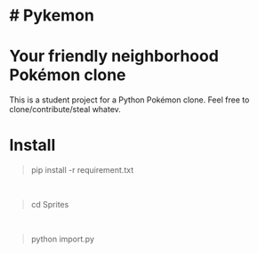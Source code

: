 # # Pykemon
# Your friendly neighborhood Pokémon clone

This is a student project for a Python Pokémon clone. 
Feel free to clone/contribute/steal whatev.

# Install

> pip install -r requirement.txt 

<br />

> cd Sprites

<br />

> python import.py
